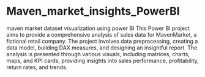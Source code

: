 # Maven_market_insights_PowerBI
maven market dataset visualization using power BI 
This Power BI project aims to provide a comprehensive analysis of sales data for MavenMarket, a fictional retail company. The project involves data preprocessing, creating a data model, building DAX measures, and designing an insightful report. The analysis is presented through various visuals, including matrices, charts, maps, and KPI cards, providing insights into sales performance, profitability, return rates, and trends.
